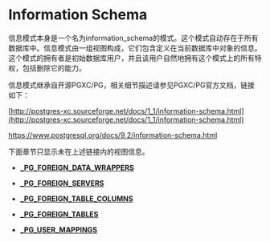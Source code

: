 # Information Schema<a name="ZH-CN_TOPIC_0310257374"></a>

信息模式本身是一个名为information\_schema的模式。这个模式自动存在于所有数据库中。信息模式由一组视图构成，它们包含定义在当前数据库中对象的信息。这个模式的拥有者是初始数据库用户，并且该用户自然地拥有这个模式上的所有特权，包括删除它的能力。

信息模式继承自开源PGXC/PG，相关细节描述请参见PGXC/PG官方文档，链接如下：

[http://postgres-xc.sourceforge.net/docs/1_1/information-schema.html](http://postgres-xc.sourceforge.net/docs/1_1/information-schema.html)

https://www.postgresql.org/docs/9.2/information-schema.html

下面章节只显示未在上述链接内的视图信息。

-   **[\_PG\_FOREIGN\_DATA\_WRAPPERS](_PG_FOREIGN_DATA_WRAPPERS.md)**  

-   **[\_PG\_FOREIGN\_SERVERS](_PG_FOREIGN_SERVERS.md)**  

-   **[\_PG\_FOREIGN\_TABLE\_COLUMNS](_PG_FOREIGN_TABLE_COLUMNS.md)**  

-   **[\_PG\_FOREIGN\_TABLES](_PG_FOREIGN_TABLES.md)**  

-   **[\_PG\_USER\_MAPPINGS](_PG_USER_MAPPINGS.md)**  



